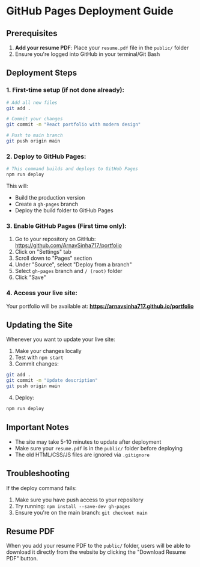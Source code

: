 # GitHub Pages Deployment Guide

## Prerequisites
1. **Add your resume PDF**: Place your `resume.pdf` file in the `public/` folder
2. Ensure you're logged into GitHub in your terminal/Git Bash

## Deployment Steps

### 1. First-time setup (if not done already):
```bash
# Add all new files
git add .

# Commit your changes
git commit -m "React portfolio with modern design"

# Push to main branch
git push origin main
```

### 2. Deploy to GitHub Pages:
```bash
# This command builds and deploys to GitHub Pages
npm run deploy
```

This will:
- Build the production version
- Create a `gh-pages` branch
- Deploy the build folder to GitHub Pages

### 3. Enable GitHub Pages (First time only):
1. Go to your repository on GitHub: https://github.com/ArnavSinha717/portfolio
2. Click on "Settings" tab
3. Scroll down to "Pages" section
4. Under "Source", select "Deploy from a branch"
5. Select `gh-pages` branch and `/ (root)` folder
6. Click "Save"

### 4. Access your live site:
Your portfolio will be available at:
**https://arnavsinha717.github.io/portfolio**

## Updating the Site

Whenever you want to update your live site:

1. Make your changes locally
2. Test with `npm start`
3. Commit changes:
```bash
git add .
git commit -m "Update description"
git push origin main
```
4. Deploy:
```bash
npm run deploy
```

## Important Notes

- The site may take 5-10 minutes to update after deployment
- Make sure your `resume.pdf` is in the `public/` folder before deploying
- The old HTML/CSS/JS files are ignored via `.gitignore`

## Troubleshooting

If the deploy command fails:
1. Make sure you have push access to your repository
2. Try running: `npm install --save-dev gh-pages`
3. Ensure you're on the main branch: `git checkout main`

## Resume PDF
When you add your resume PDF to the `public/` folder, users will be able to download it directly from the website by clicking the "Download Resume PDF" button.